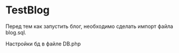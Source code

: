 # TestBlog

Перед тем как запустить блог, необходимо сделать импорт файла blog.sql.

Настройки бд в файле DB.php
